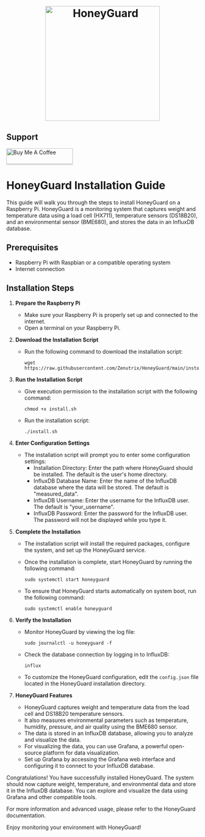 
<h1 align="center">
  <br>
  <a href="http://honeyguard.schoepf-tirol.at"><img src="https://honeyguard.schoepf-tirol.at/img/Logow.png" alt="HoneyGuard" width="300"></a>
</h1>

## Support

<a href="https://buymeacoffee.com/thomas.austria" target="_blank"><img src="https://www.buymeacoffee.com/assets/img/custom_images/purple_img.png" alt="Buy Me A Coffee" style="height: 41px !important;width: 174px !important;box-shadow: 0px 3px 2px 0px rgba(190, 190, 190, 0.5) !important;-webkit-box-shadow: 0px 3px 2px 0px rgba(190, 190, 190, 0.5) !important;" ></a>

# HoneyGuard Installation Guide

This guide will walk you through the steps to install HoneyGuard on a Raspberry Pi. HoneyGuard is a monitoring system that captures weight and temperature data using a load cell (HX711), temperature sensors (DS18B20), and an environmental sensor (BME680), and stores the data in an InfluxDB database.

## Prerequisites

- Raspberry Pi with Raspbian or a compatible operating system
- Internet connection

## Installation Steps

1. **Prepare the Raspberry Pi**
   - Make sure your Raspberry Pi is properly set up and connected to the internet.
   - Open a terminal on your Raspberry Pi.

2. **Download the Installation Script**
   - Run the following command to download the installation script:
     ```
     wget https://raw.githubusercontent.com/Zenutrix/HoneyGuard/main/install.sh
     ```

3. **Run the Installation Script**
   - Give execution permission to the installation script with the following command:
     ```
     chmod +x install.sh
     ```

   - Run the installation script:
     ```
     ./install.sh
     ```

4. **Enter Configuration Settings**
   - The installation script will prompt you to enter some configuration settings:
     - Installation Directory: Enter the path where HoneyGuard should be installed. The default is the user's home directory.
     - InfluxDB Database Name: Enter the name of the InfluxDB database where the data will be stored. The default is "measured_data".
     - InfluxDB Username: Enter the username for the InfluxDB user. The default is "your_username".
     - InfluxDB Password: Enter the password for the InfluxDB user. The password will not be displayed while you type it.

5. **Complete the Installation**
   - The installation script will install the required packages, configure the system, and set up the HoneyGuard service.
   - Once the installation is complete, start HoneyGuard by running the following command:
     ```
     sudo systemctl start honeyguard
     ```

   - To ensure that HoneyGuard starts automatically on system boot, run the following command:
     ```
     sudo systemctl enable honeyguard
     ```

6. **Verify the Installation**
   - Monitor HoneyGuard by viewing the log file:
     ```
     sudo journalctl -u honeyguard -f
     ```

   - Check the database connection by logging in to InfluxDB:
     ```
     influx
     ```

   - To customize the HoneyGuard configuration, edit the `config.json` file located in the HoneyGuard installation directory.

7. **HoneyGuard Features**
   - HoneyGuard captures weight and temperature data from the load cell and DS18B20 temperature sensors.
   - It also measures environmental parameters such as temperature, humidity, pressure, and air quality using the BME680 sensor.
   - The data is stored in an InfluxDB database, allowing you to analyze and visualize the data.
   - For visualizing the data, you can use Grafana, a powerful open-source platform for data visualization.
   - Set up Grafana by accessing the Grafana web interface and configuring it to connect to your InfluxDB database.

Congratulations! You have successfully installed HoneyGuard. The system should now capture weight, temperature, and environmental data and store it in the InfluxDB database. You can explore and visualize the data using Grafana and other compatible tools.

For more information and advanced usage, please refer to the HoneyGuard documentation.

Enjoy monitoring your environment with HoneyGuard!
